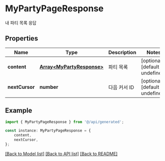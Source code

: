# MyPartyPageResponse

내 파티 목록 응답

## Properties

Name | Type | Description | Notes
------------ | ------------- | ------------- | -------------
**content** | [**Array&lt;MyPartyResponse&gt;**](MyPartyResponse.md) | 파티 목록 | [optional] [default to undefined]
**nextCursor** | **number** | 다음 커서 ID | [optional] [default to undefined]

## Example

```typescript
import { MyPartyPageResponse } from '@/api/generated';

const instance: MyPartyPageResponse = {
    content,
    nextCursor,
};
```

[[Back to Model list]](../README.md#documentation-for-models) [[Back to API list]](../README.md#documentation-for-api-endpoints) [[Back to README]](../README.md)
